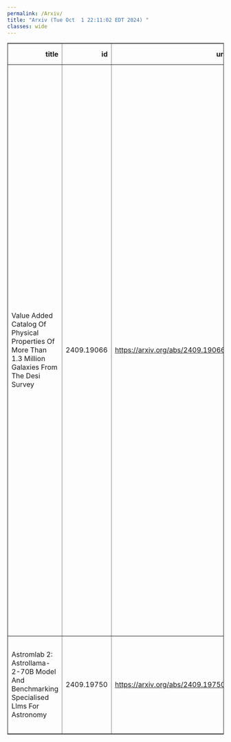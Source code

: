 ```yaml
---
permalink: /Arxiv/
title: "Arxiv (Tue Oct  1 22:11:02 EDT 2024) "
classes: wide
---
```

<table border="1" class="dataframe">
  <thead>
    <tr style="text-align: right;">
      <th>title</th>
      <th>id</th>
      <th>url</th>
      <th>authors</th>
      <th>Local Authors</th>
    </tr>
  </thead>
  <tbody>
    <tr>
      <td>Value Added Catalog Of Physical Properties Of More Than 1.3 Million   Galaxies From The Desi Survey</td>
      <td>2409.19066</td>
      <td><a href="https://arxiv.org/abs/2409.19066" target="_blank">https://arxiv.org/abs/2409.19066</a></td>
      <td>M. Siudek, R. Pucha, M. Mezcua, S. Juneau, J. Aguilar, S. Ahlen, D. Brooks, C. Circosta, T. Claybaugh, S. Cole, K. Dawson, A. De La Macorra, Arjun Dey, Biprateep Dey, P. Doel, A. Font-Ribera, J. E. Forero-Romero, E. Gaztañaga, S. Gontcho A Gontcho, G. Gutierrez, K. Honscheid, C. Howlett, M. Ishak, R. Kehoe, D. Kirkby, T. Kisner, A. Kremin, A. Lambert, M. Landriau, L. Le Guillou, M. Manera, P. Martini, A. Meisner, R. Miquel, J. Moustakas, J. A. Newman, G. Niz, Z. Pan, W. J. Percival, C. Poppett, F. Prada, G. Rossi, A. Saintonge, E. Sanchez, D. Schlegel, D. Scholte, M. Schubnell, H. Seo, F. Speranza, D. Sprayberry, G. Tarle, B. A. Weaver, H. Zou</td>
      <td>Paul Martini</td>
    </tr>
    <tr>
      <td>Astromlab 2: Astrollama-2-70B Model And Benchmarking Specialised Llms   For Astronomy</td>
      <td>2409.19750</td>
      <td><a href="https://arxiv.org/abs/2409.19750" target="_blank">https://arxiv.org/abs/2409.19750</a></td>
      <td>Rui Pan, Tuan Dung Nguyen, Hardik Arora, Alberto Accomazzi, Tirthankar Ghosal, Yuan-Sen Ting</td>
      <td>Yuan-Sen Ting</td>
    </tr>
  </tbody>
</table>